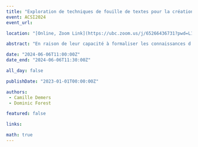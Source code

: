 ```yaml
---
title: "Exploration de techniques de fouille de textes pour la création d'ontologies afin d'assister la synthèse des connaissances scientifiques"
event: ACSI2024
event_url: 

location: "[Online, Zoom Link](https://ubc.zoom.us/j/65266436731?pwd=L1dJRGwrYjNueldyUkFwZXZvc2dpUT09)"

abstract: "En raison de leur capacité à formaliser les connaissances d’un domaine en une spécification explicite interprétable par ordinateur (Gruber, 1995), le modèle de représentation des ontologies s’avère idéal pour supporter la conduite de méthodes de synthèse des connaissances telles que les revues systématiques de la littérature (Sahlab et al., 2022). Considérant l’accroissement rapide et continu de la production savante, automatiser l’élaboration de ces produits de connaissance s’avère indispensable (Al-Aswadi et al., 2020). Cette présentation fait état des premiers jalons d’une recherche en cours visant à évaluer l’apport de méthodes d’apprentissage d’ontologies pour supporter les revues de synthèses de la littérature."

date: "2024-06-06T11:00:00Z"
date_end: "2024-06-06T11:30:00Z"

all_day: false

publishDate: "2023-01-01T00:00:00Z"

authors:
 - Camille Demers
 - Dominic Forest

featured: false

links:

math: true
---
```




